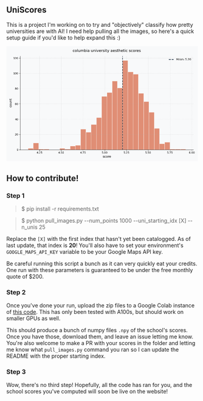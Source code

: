 ## UniScores

This is a project I'm working on to try and "objectively" classify how pretty universities are with AI! I need help pulling all the images, so here's a quick setup guide if you'd like to help expand this :)

![example score distribution](assets/histogram.png)

## How to contribute!

### Step 1

> $ pip install -r requirements.txt

> $ python pull_images.py --num_points 1000 --uni_starting_idx [X] --n_unis 25

Replace the `[X]` with the first index that hasn't yet been catalogged. As of last update, that index is **20**! You'll also have to set your environment's `GOOGLE_MAPS_API_KEY` variable to be your Google Maps API key. 

Be careful running this script a bunch as it can very quickly eat your credits. One run with these parameters is guaranteed to be under the free monthly quote of $200. 

### Step 2

Once you've done your run, upload the zip files to a Google Colab instance of [this code](texthttps://colab.research.google.com/drive/14U9AMSeie2kBPveaSxrrXpeGixCIzG1_?usp=sharing). This has only been tested with A100s, but should work on smaller GPUs as well.

This should produce a bunch of numpy files `.npy` of the school's scores. Once you have those, download them, and leave an issue letting me know. You're also welcome to make a PR with your scores in the folder and letting me know what `pull_images.py` command you ran so I can update the README with the proper starting index.

### Step 3

Wow, there's no third step! Hopefully, all the code has ran for you, and the school scores you've computed will soon be live on the website!